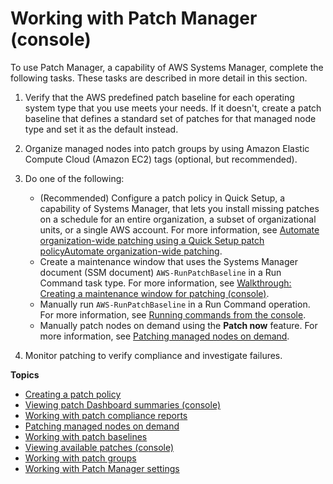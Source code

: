 # Working with Patch Manager \(console\)<a name="patch-manager-console"></a>

To use Patch Manager, a capability of AWS Systems Manager, complete the following tasks\. These tasks are described in more detail in this section\.

1. Verify that the AWS predefined patch baseline for each operating system type that you use meets your needs\. If it doesn't, create a patch baseline that defines a standard set of patches for that managed node type and set it as the default instead\.

1. Organize managed nodes into patch groups by using Amazon Elastic Compute Cloud \(Amazon EC2\) tags \(optional, but recommended\)\.

1. Do one of the following:
   + \(Recommended\) Configure a patch policy in Quick Setup, a capability of Systems Manager, that lets you install missing patches on a schedule for an entire organization, a subset of organizational units, or a single AWS account\. For more information, see [Automate organization\-wide patching using a Quick Setup patch policyAutomate organization\-wide patching](quick-setup-patch-manager.md)\.
   + Create a maintenance window that uses the Systems Manager document \(SSM document\) `AWS-RunPatchBaseline` in a Run Command task type\. For more information, see [Walkthrough: Creating a maintenance window for patching \(console\)](sysman-patch-mw-console.md)\.
   + Manually run `AWS-RunPatchBaseline` in a Run Command operation\. For more information, see [Running commands from the console](running-commands-console.md)\.
   + Manually patch nodes on demand using the **Patch now** feature\. For more information, see [Patching managed nodes on demand](patch-manager-patch-now-on-demand.md)\.

1. Monitor patching to verify compliance and investigate failures\.

**Topics**
+ [Creating a patch policy](patch-manager-create-a-patch-policy.md)
+ [Viewing patch Dashboard summaries \(console\)](patch-manager-view-dashboard-summaries.md)
+ [Working with patch compliance reports](patch-manager-compliance-reports.md)
+ [Patching managed nodes on demand](patch-manager-patch-now-on-demand.md)
+ [Working with patch baselines](patch-manager-create-a-patch-baseline.md)
+ [Viewing available patches \(console\)](patch-manager-view-available-patches.md)
+ [Working with patch groups](patch-manager-tag-a-patch-group.md)
+ [Working with Patch Manager settings](patch-manager-settings.md)